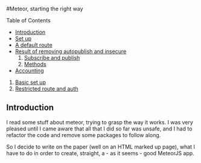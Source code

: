 #Meteor, starting the right way

Table of Contents
  * [Introduction](#introduction)
  * [Set up](set_up.md)
  * [A default route](default_route.md)
  * [Result of removing autopublish and insecure](autopublish_insecure.md)
	1. [Subscribe and publish](autopublish_insecure.md#1-subscribe-and-publish)
	2. [Methods](autopublish_insecure.md#2-methods)
  * [Accounting](accounting.md)
  1. [Basic set up](accounting.md#1-basic-set-up)
  2. [Restricted route and auth](accounting.md#2-restricted-route-and-auth)

Introduction
------------

I read some stuff about meteor, trying to grasp the way it works. I was very pleased until I came aware that all that I did so far was unsafe, and I had to refactor the code and remove some packages to follow along. 

So I decide to write on the paper (well on an HTML marked up page), what I have to do in order to create, straight, a  - as it seems - good MeteorJS app.


















